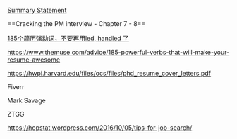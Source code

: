 

[Summary Statement](https://www.themuse.com/advice/3-resume-summary-examples-thatll-make-writing-your-own-easier)

==Cracking the PM interview - Chapter 7 - 8==



[185个简历强动词，不要再用led, handled 了](https://www.1point3acres.com/bbs/thread-628972-1-1.html)

https://www.themuse.com/advice/185-powerful-verbs-that-will-make-your-resume-awesome



https://hwpi.harvard.edu/files/ocs/files/phd_resume_cover_letters.pdf



Fiverr

Mark Savage

ZTGG

https://hopstat.wordpress.com/2016/10/05/tips-for-job-search/
